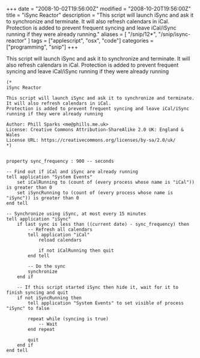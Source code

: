 +++
date = "2008-10-02T19:56:00Z"
modified = "2008-10-20T19:56:00Z"
title = "iSync Reactor"
description = "This script will launch iSync and ask it to synchronize and terminate. It will also refresh calendars in iCal. Protection is added to prevent frequent syncing and leave iCal/iSync running if they were already running."
aliases = [
  "/snip/12*",
  "/snip/isync-reactor"
]
tags = ["applescript", "osx", "code"]
categories = ["programming", "snip"]
+++

This script will launch iSync and ask it to synchronize and terminate. It will also refresh calendars in iCal.
Protection is added to prevent frequent syncing and leave iCal/iSync running if they were already running

```applescript
(*
iSync Reactor

This script will launch iSync and ask it to synchronize and terminate.  It will also refresh calendars in iCal.
Protection is added to prevent frequent syncing and leave iCal/iSync running if they were already running

Author: Phill Sparks <me@phills.me.uk>
License: Creative Commons Attribution-ShareAlike 2.0 UK: England & Wales
License URL: https://creativecommons.org/licenses/by-sa/2.0/uk/
*)


property sync_frequency : 900 -- seconds

-- Find out if iCal and iSync are already running
tell application "System Events"
    set iCalRunning to (count of (every process whose name is "iCal")) is greater than 0
    set iSyncRunning to (count of (every process whose name is "iSync")) is greater than 0
end tell

-- Synchronize using iSync, at most every 15 minutes
tell application "iSync"
    if last sync is less than ((current date) - sync_frequency) then
        -- Refresh all calendars
        tell application "iCal"
            reload calendars

            if not iCalRunning then quit
        end tell

        -- Do the sync
        synchronize
    end if

    -- If this script started iSync then hide it, wait for it to finish syncing and quit
    if not iSyncRunning then
        tell application "System Events" to set visible of process "iSync" to false

        repeat while (syncing is true)
            -- Wait
        end repeat

        quit
    end if
end tell
```
